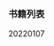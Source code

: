 
### 书籍列表
<right>20220107</right>
<br>
<br>
<head>
    <link rel="stylesheet" type="text/css" href="../style/style.css">
</head>